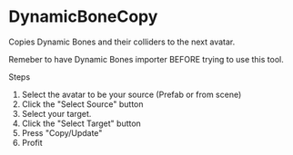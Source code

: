 # DynamicBoneCopy
Copies Dynamic Bones and their colliders to the next avatar.

Remeber to have Dynamic Bones importer BEFORE trying to use this tool.

Steps
1. Select the avatar to be your source (Prefab or from scene)
2. Click the "Select Source" button
3. Select your target.
4. Click the "Select Target" button
5. Press "Copy/Update"
6. Profit
